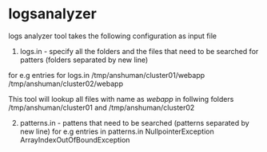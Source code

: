 logsanalyzer
============

logs analyzer tool takes the following configuration as input file
1. logs.in - specify all the folders and the files that need to be searched for patters (folders separated by new line)

for e.g
entries for logs.in
/tmp/anshuman/cluster01/webapp
/tmp/anshuman/cluster02/webapp

This tool will lookup all files with name as *webapp* in follwing folders /tmp/anshuman/cluster01 and /tmp/anshuman/cluster02

2. patterns.in - pattens that need to be searched (patterns separated by new line)
for e.g
entries in patterns.in
NullpointerException
ArrayIndexOutOfBoundException



